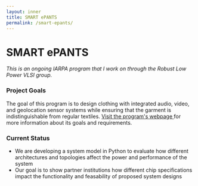 ```yaml
---
layout: inner
title: SMART ePANTS
permalink: /smart-epants/
---
```

# SMART ePANTS
*This is an ongoing IARPA program that I work on through the Robust Low Power VLSI group.*

### Project Goals
<p class="description"> The goal of this program is to design clothing with integrated audio, video, and geolocation sensor systems while ensuring that the garment is indistinguishable from regular textiles. <a href='https://www.iarpa.gov/research-programs/smart-epants' target="_blank">Visit the program's webpage </a> for more information about its goals and requirements.</p>

### Current Status
<ul>
    <li>We are developing a system model in Python to evaluate how different architectures and topologies affect the power and performance of the system</li>
    <li>Our goal is to show partner institutions how different chip specifications impact the functionality and feasability of proposed system designs</li>
</ul>